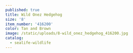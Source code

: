 ```yaml
---
published: true
title: Wild Onez Hedgehog
size: '8'
item_number: '416200'
color: Tan and Brown
image: /static/uploads/8-wild_onez_hedgehog_416200.jpg
catalog:
  - sealife-wildlife
---
```


